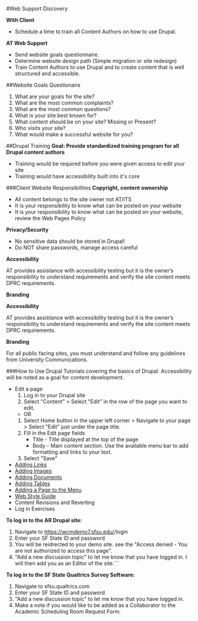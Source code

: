 #Web Support Discovery

**With Client**
* Schedule a time to train all Content Authors on how to use Drupal.

**AT Web Support**
* Send website goals questionnaire.
* Determine website design path (Simple migration or site redesign)
* Train Content Authors to use Drupal and to create content that is well structured and accessible.

##Website Goals Questionaire
1. What are your goals for the site?
2. What are the most common complaints?
3. What are the most common questions?
4. What is your site best known for?
5. What content should be on your site?  Missing or Present?
6. Who visits your site?
7. What would make a successful website for you?
    
##Drupal Training
**Goal: Provide standardized training program for all Drupal content authors**
* Training would be required before you were given access to edit your site
* Training would have accessibility built into it's core

###Client Website Responsibilities
**Copyright, content ownership**
* All content belongs to the site owner not AT/ITS
* It is your responsibility to know what can be posted on your website
* It is your responsibility to know what can be posted on your website, review the Web Pages Policy

**Privacy/Security**
* No sensitive data should be stored in Drupal!
* Do NOT share passwords, manage access careful

**Accessibility**

AT provides assistance with accessibility testing but it is the owner’s responsibility to understand requirements and verify the site content meets DPRC requirements.

**Branding**

**Accessibility**

AT provides assistance with accessibility testing but it is the owner’s responsibility to understand requirements and verify the site content meets DPRC requirements.

**Branding**

For all public facing sites, you must understand and follow any guidelines from University Communications.

###How to Use Drupal
Tutorials covering the basics of Drupal.  Accessibility will be noted as a goal for content development.

* Edit a page
    1. Log in to your Drupal site
    2. Select "Content" > Select "Edit" in the row of the page you want to edit.
    * OR 
    1. Select Home button in the upper left corner > Navigate to your page > Select "Edit" just under the page title.
    2. Fill in the Edit page fields
        * Title - Title displayed at the top of the page
        * Body - Main content section.  Use the available menu bar to add formatting and links to your text.
    3. Select "Save"
* [Adding Links](http://drupal.sfsu.edu/links-and-anchors)
* [Adding Images](http://drupal.sfsu.edu/images-instructions)
* [Adding Documents](http://drupal.sfsu.edu/attach-document)
* [Adding Tables](http://drupal.sfsu.edu/tables)
* [Adding a Page to the Menu](http://drupal.sfsu.edu/menus)
* [Web Style Guide](https://wcmdemo7.sfsu.edu/academic/web)
* Content Revisions and Reverting
* Log in Exercises

**To log in to the AR Drupal site:**

1. Navigate to https://wcmdemo7.sfsu.edu/<sitename>/login
2. Enter your SF State ID and password
3. You will be reidrected to your demo site. see the "Access denied - You are not authorized to access this page".
4. "Add a new discussion topic" to let me know that you have logged in. I will then add you as an Editor of     the site.```

**To log in to the SF State Qualtrics Survey Software:**

1. Navigate to sfsu.qualtrics.com
2. Enter your SF State ID and password
3. "Add a new discussion topic" to let me know that you have logged in.
4. Make a note if you would like to be added as a Collaborator to the Academic Scheduling Room Request Form.


